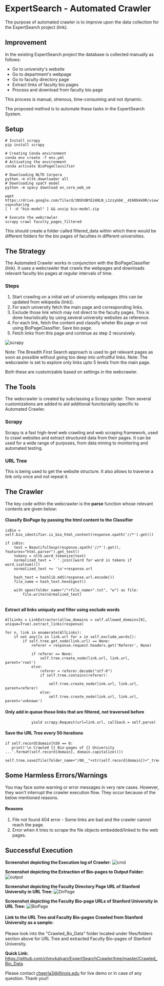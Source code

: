 # ExpertSearch - Automated Crawler

The purpose of automated crawler is to improve upon the data collection for the ExpertSearch project (link). 

## Improvement
In the existing ExpertSearch project the database is collected manually as follows:

- Go to university's website
- Go to department's webpage
- Go to faculty directory page
- Extract links of faculty bio pages
- Process and download from faculty bio page

This process is manual, strenous, time-consuming and not dynamic.

The proposed method is to automate these tasks in the ExpertSearch System.

## Setup
~~~~
# Install scrapy
pip install scrapy

# Creating Conda environment
conda env create -f env.yml
# Activating the environment
conda activate BioPageClassifier

# Downloading NLTK Corpora
python -m nltk.downloader all
# Downloading spaCY model
python -m spacy download en_core_web_sm

wget https://drive.google.com/file/d/1NShUBtE248LN_L1zzyGbK__4I60bkk0R/view?usp=sharing
[ ! -d "bio-model" ] && unzip bio-model.zip 

# Execute the webcrawler
scrapy crawl faculty_pages_filtered
~~~~

This should create a folder called filtered_data within which there would be different folders for the bio pages of faculties in different universities.

## The Strategy

The Automated Crawler works in conjunction with the BioPageClassifier (link).
It uses a webcrawler that crawls the webpages and downloads relevant faculty bio pages at regular intervals of time.

### Steps
1. Start crawling on a initial set of university webpages (this can be updated from wikipedia (link)).
2. For each university fetch the main page and corresponding links.
3. Exclude those link which may not direct to the faculty pages. This is done heuristically by using several university websites as reference.
4. For each link, fetch the content and classify wheter Bio page or not using BioPageClassifier. Save bio page.
5. Fetch links from this page and continue as step 2 recursively.

![scrapy](https://docs.scrapy.org/en/latest/_images/scrapy_architecture_02.png)

Note: The Breadth First Search approach is used to get relevant pages as soon as possible without going too deep into unfruitful links.
Note: The webcrawler is set to explore only links upto 5 levels from the main page. 

Both these are customizable based on settings in the webcrawler.

## The Tools
The webcrawler is created by subclassing a Scrapy spider. Then several customizations are added to aid additional functionality specific to Automated Crawler.

### Scrapy
Scrapy is a fast high-level web crawling and web scraping framework, used to crawl websites and extract structured data from their pages. It can be used for a wide range of purposes, from data mining to monitoring and automated testing.

### URL Tree
This is being used to get the website structure. It also allows to traverse a link only once and not repeat it.

## The Crawler

The key code within the webcrawler is the **parse** function whose relevant contents are given below:


#### Classify BioPage by passing the html content to the  Classifier
~~~~
isBio = self.bio_identifier.is_bio_html_content(response.xpath('//*').get())

if isBio:
    text = BeautifulSoup(response.xpath('//*').get(), features="html.parser").get_text()
    tokens = nltk.word_tokenize(text)
    normalized_text = ' '.join([word for word in tokens if word.isalnum()])
    normalized_text += '\n'+response.url

    hash_text = hashlib.md5(response.url.encode()) 
    file_name = hash_text.hexdigest()

    with open(folder_name+"/"+file_name+".txt", "w") as file:
        file.write(normalized_text)
        
~~~~

#### Extract all links uniquely and filter using exclude words
~~~~
AllLinks = LinkExtractor(allow_domains = self.allowed_domains[0], unique=True).extract_links(response)

for n, link in enumerate(AllLinks):
    if not any([x in link.url for x in self.exclude_words]):
        if self.tree.get_node(link.url) == None:
            referer = response.request.headers.get('Referer', None)

            if referer == None:
                self.tree.create_node(link.url, link.url, parent='root')
            else:
                referer = referer.decode("utf-8")
                if self.tree.contains(referer):

                    self.tree.create_node(link.url, link.url, parent=referer)
                else:
                    self.tree.create_node(link.url, link.url, parent='unknown')

~~~~
#### Only add in queue those links that are filtered, not traversed before
~~~~
            yield scrapy.Request(url=link.url, callback = self.parse)
~~~~

#### Save the URL Tree every 50 iterations
~~~~
if self.record[domain]%50 == 0:
   print('\n Crawled {} Bio-pages of {} University ...'.format(self.record[domain], domain.capitalize()))
   self.tree.save2file(folder_name+"/00__"+str(self.record[domain])+"_tree.txt")             
~~~~

## Some Harmless Errors/Warnings
You may face some warning or error messages in very rare cases. However, they won't interrupt the crawler execution flow. They occur because of the below mentioned reasons.
#### Reasons
1. File not found 404 error - Some links are bad and the crawler cannot reach the page.
2. Error when it tries to scrape the file objects embedded/linked to the web pages.

## Successful Execution

**Screenshot depicting the Execution log of Crawler:**
![cmd](https://github.com/chmvkalyan/ExpertSearchCrawler/blob/develop/images/Crawler_Execution_Log.jpg)


**Screenshot depicting the Extraction of Bio-pages to Output Folder:**
![output](https://github.com/chmvkalyan/ExpertSearchCrawler/blob/develop/images/Bio_Page_Extraction_To_OutputFolder.jpg)


**Screenshot depicting the Faculty Directory Page URL of Stanford University in URL Tree:**
![DirPage](https://github.com/chmvkalyan/ExpertSearchCrawler/blob/develop/images/Faculty_Directory_Page_on_URL_Tree.jpg)


**Screenshot depicting the Faculty Bio-page URLs of Stanford University in URL Tree:**
![BioPage](https://github.com/chmvkalyan/ExpertSearchCrawler/blob/develop/images/Faculty_Bio_Page_URLs_from_Stanford_University.jpg)


#### Link to the URL Tree and Faculty Bio-pages Crawled from Stanford University as a sample:
Please look into the "Crawled_Bo_Data" folder located under files/folders section above for URL Tree and extracted Faculty Bio-pages of Stanford University.

**Quick Link:**
https://github.com/chmvkalyan/ExpertSearchCrawler/tree/master/Crawled_Bio_Data


Please contact cheerla3@illinois.edu for live demo or in case of any question. Thank you!!
